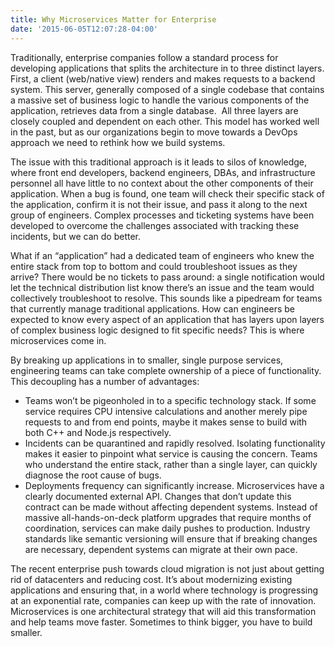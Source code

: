 ```yaml
---
title: Why Microservices Matter for Enterprise
date: '2015-06-05T12:07:28-04:00'
---
```

Traditionally, enterprise companies follow a standard process for developing applications that splits the architecture in to three distinct layers. First, a client (web/native view) renders and makes requests to a backend system. This server, generally composed of a single codebase that contains a massive set of business logic to handle the various components of the application, retrieves data from a single database.  All three layers are closely coupled and dependent on each other. This model has worked well in the past, but as our organizations begin to move towards a DevOps approach we need to rethink how we build systems.

The issue with this traditional approach is it leads to silos of knowledge, where front end developers, backend engineers, DBAs, and infrastructure personnel all have little to no context about the other components of their application. When a bug is found, one team will check their specific stack of the application, confirm it is not their issue, and pass it along to the next group of engineers. Complex processes and ticketing systems have been developed to overcome the challenges associated with tracking these incidents, but we can do better.

What if an “application” had a dedicated team of engineers who knew the entire stack from top to bottom and could troubleshoot issues as they arrive? There would be no tickets to pass around: a single notification would let the technical distribution list know there’s an issue and the team would collectively troubleshoot to resolve. This sounds like a pipedream for teams that currently manage traditional applications. How can engineers be expected to know every aspect of an application that has layers upon layers of complex business logic designed to fit specific needs? This is where microservices come in.

By breaking up applications in to smaller, single purpose services, engineering teams can take complete ownership of a piece of functionality. This decoupling has a number of advantages:

* Teams won’t be pigeonholed in to a specific technology stack. If some service requires CPU intensive calculations and another merely pipe requests to and from end points, maybe it makes sense to build with both C++ and Node.js respectively.
* Incidents can be quarantined and rapidly resolved. Isolating functionality makes it easier to pinpoint what service is causing the concern. Teams who understand the entire stack, rather than a single layer, can quickly diagnose the root cause of bugs.
* Deployments frequency can significantly increase. Microservices have a clearly documented external API. Changes that don’t update this contract can be made without affecting dependent systems. Instead of massive all-hands-on-deck platform upgrades that require months of coordination, services can make daily pushes to production. Industry standards like semantic versioning will ensure that if breaking changes are necessary, dependent systems can migrate at their own pace.

The recent enterprise push towards cloud migration is not just about getting rid of datacenters and reducing cost. It’s about modernizing existing applications and ensuring that, in a world where technology is progressing at an exponential rate, companies can keep up with the rate of innovation. Microservices is one architectural strategy that will aid this transformation and help teams move faster. Sometimes to think bigger, you have to build smaller.
